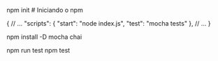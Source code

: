 npm init # Iniciando o npm

{
// ...
  "scripts": {
    "start": "node index.js",
    "test": "mocha tests"
  },
// ...
}

npm install -D mocha chai


npm run test
npm test